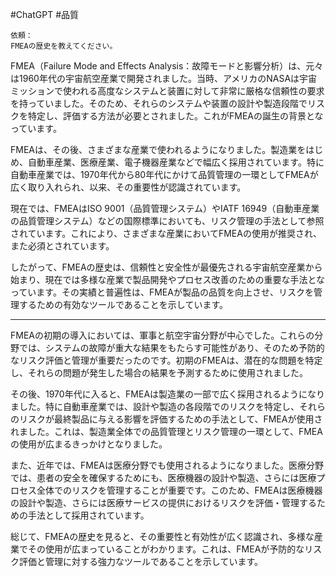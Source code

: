 #ChatGPT #品質 

```
依頼：
FMEAの歴史を教えてください。
```

FMEA（Failure Mode and Effects Analysis：故障モードと影響分析）は、元々は1960年代の宇宙航空産業で開発されました。当時、アメリカのNASAは宇宙ミッションで使われる高度なシステムと装置に対して非常に厳格な信頼性の要求を持っていました。そのため、それらのシステムや装置の設計や製造段階でリスクを特定し、評価する方法が必要とされました。これがFMEAの誕生の背景となっています。

FMEAは、その後、さまざまな産業で使われるようになりました。製造業をはじめ、自動車産業、医療産業、電子機器産業などで幅広く採用されています。特に自動車産業では、1970年代から80年代にかけて品質管理の一環としてFMEAが広く取り入れられ、以来、その重要性が認識されています。

現在では、FMEAはISO 9001（品質管理システム）やIATF 16949（自動車産業の品質管理システム）などの国際標準においても、リスク管理の手法として参照されています。これにより、さまざまな産業においてFMEAの使用が推奨され、また必須とされています。

したがって、FMEAの歴史は、信頼性と安全性が最優先される宇宙航空産業から始まり、現在では多様な産業で製品開発やプロセス改善のための重要な手法となっています。その実績と普遍性は、FMEAが製品の品質を向上させ、リスクを管理するための有効なツールであることを示しています。

---
FMEAの初期の導入においては、軍事と航空宇宙分野が中心でした。これらの分野では、システムの故障が重大な結果をもたらす可能性があり、そのため予防的なリスク評価と管理が重要だったのです。初期のFMEAは、潜在的な問題を特定し、それらの問題が発生した場合の結果を予測するために使用されました。

その後、1970年代に入ると、FMEAは製造業の一部で広く採用されるようになりました。特に自動車産業では、設計や製造の各段階でのリスクを特定し、それらのリスクが最終製品に与える影響を評価するための手法として、FMEAが使用されました。これは、製造業全体での品質管理とリスク管理の一環として、FMEAの使用が広まるきっかけとなりました。

また、近年では、FMEAは医療分野でも使用されるようになりました。医療分野では、患者の安全を確保するためにも、医療機器の設計や製造、さらには医療プロセス全体でのリスクを管理することが重要です。このため、FMEAは医療機器の設計や製造、さらには医療サービスの提供におけるリスクを評価・管理するための手法として採用されています。

総じて、FMEAの歴史を見ると、その重要性と有効性が広く認識され、多様な産業でその使用が広まっていることがわかります。これは、FMEAが予防的なリスク評価と管理に対する強力なツールであることを示しています。